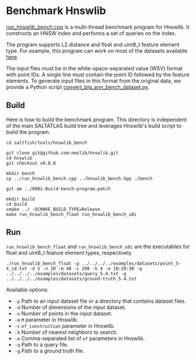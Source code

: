 # Benchmark Hnswlib

[run_hnswlib_bench.cpp](./run_hnswlib_bench.cpp) is a multi-thread benchmark program for Hnswlib.
It constructs an HNSW index and performs a set of queries on the index.

The program supports L2 distance and float and uint8_t feature element type.
For example, this program can work on most of the datasets available [here](https://big-ann-benchmarks.com/neurips21.html).

The input files must be in the white-space-separated value (WSV) format with point IDs.
A single line must contain the point ID followed by the feature elements.
To generate input files in this format from the original data, we provide a Python script [convert_big_ann_bench_dataset.py](../convert_big_ann_bench_dataset.py).


## Build

Here is how to build the benchmark program.
This directory is independent of the main SALTATLAS build tree and 
leverages Hnswlib's build script to build the program.

```shell
cd saltfish/tools/hnswlib_bench

git clone git@github.com:nmslib/hnswlib.git
cd hnswlib
git checkout v0.8.0

mkdir bench
cp ../run_hnswlib_bench.cpp ../hnswlib_bench.hpp ./bench

git am ../0001-Build-bench-program.patch

mkdir build
cd build
cmake ../ -DCMAKE_BUILD_TYPE=Release
make run_hnswlib_bench_float run_hnswlib_bench_u8i
```


## Run

`run_hnswlib_bench_float` and `run_hnswlib_bench_u8i` are the executables for float and uint8_t feature element types, respectively.

```shell
./run_hnswlib_bench_float -p ../../../../examples/datasets/point_5-4_id.txt -d 5 -n 20 -m 48 -c 200 -k 4 -e 10:20:30 -q ../../../../examples/datasets/query_5-4.txt -g ../../../../examples/datasets/ground-truth_5-4.txt
```

Available options:
- `-p` Path to an input dataset file or a directory that contains dataset files.
- `-d` Number of dimensions of the input dataset.
- `-n` Number of points in the input dataset.
- `-m` `M` parameter in Hnswlib.
- `-c` `ef_construction` parameter in Hnswlib.
- `-k` Number of nearest neighbors to search.
- `-e` Comma-separated list of `ef` parameters in Hnswlib.
- `-q` Path to a query file.
- `-g` Path to a ground truth file.